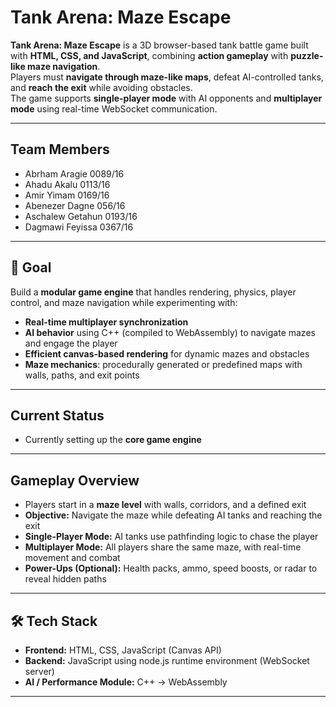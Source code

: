# Tank Arena: Maze Escape 

**Tank Arena: Maze Escape** is a 3D browser-based tank battle game built with **HTML, CSS, and JavaScript**, combining **action gameplay** with **puzzle-like maze navigation**.  
Players must **navigate through maze-like maps**, defeat AI-controlled tanks, and **reach the exit** while avoiding obstacles.  
The game supports **single-player mode** with AI opponents and **multiplayer mode** using real-time WebSocket communication.

---

##  Team Members
- Abrham Aragie 0089/16  
- Ahadu Akalu 0113/16
- Amir Yimam 0169/16
- Abenezer Dagne 056/16  
- Aschalew Getahun 0193/16  
- Dagmawi Feyissa 0367/16  

---

## 🎯 Goal
Build a **modular game engine** that handles rendering, physics, player control, and maze navigation while experimenting with:  

-  **Real-time multiplayer synchronization**  
-  **AI behavior** using C++ (compiled to WebAssembly) to navigate mazes and engage the player  
-  **Efficient canvas-based rendering** for dynamic mazes and obstacles  
-  **Maze mechanics**: procedurally generated or predefined maps with walls, paths, and exit points  

---

##  Current Status
- Currently setting up the **core game engine**
---

## Gameplay Overview
- Players start in a **maze level** with walls, corridors, and a defined exit  
- **Objective:** Navigate the maze while defeating AI tanks and reaching the exit  
- **Single-Player Mode:** AI tanks use pathfinding logic to chase the player  
- **Multiplayer Mode:** All players share the same maze, with real-time movement and combat  
- **Power-Ups (Optional):** Health packs, ammo, speed boosts, or radar to reveal hidden paths  

---

## 🛠️ Tech Stack
- **Frontend:** HTML, CSS, JavaScript (Canvas API)  
- **Backend:** JavaScript using node.js runtime environment (WebSocket server)  
- **AI / Performance Module:** C++ → WebAssembly  

---

